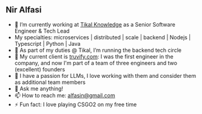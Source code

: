 ## Nir Alfasi

- 🔭 I’m currently working at [Tikal Knowledge](https://www.tikalk.com/) as a Senior Software Engineer & Tech Lead
- My specialties: microservices | distributed | scale | backend | Nodejs | Typescript | Python | Java
- 🌱 As part of my duties @ Tikal, I’m running the backend tech circle
- 👯 My current client is [truvify.com](https://truvify.com): I was the first engineer in the company, and now I'm part of a team of three engineers and two (excellent) founders
- 🤔 I have a passion for LLMs, I love working with them and consider them as additional team members
- 💬 Ask me anything!
- 📫 How to reach me: [alfasin@gmail.com](mailto:alfasin@gmail.com)
- ⚡ Fun fact: I love playing CSGO2 on my free time
